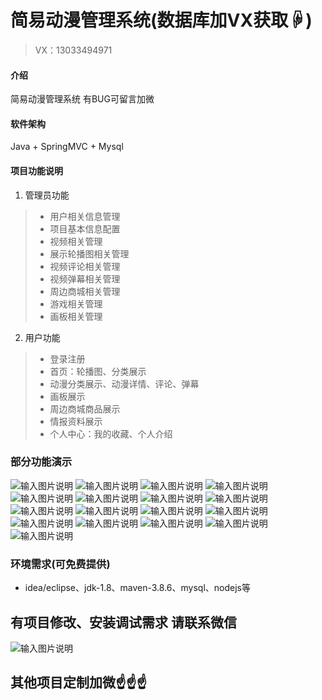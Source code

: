 # 简易动漫管理系统(数据库加VX获取☟)
> VX：13033494971
#### 介绍
简易动漫管理系统
有BUG可留言加微

#### 软件架构
Java + SpringMVC + Mysql

#### 项目功能说明

1.  管理员功能
> + 用户相关信息管理
> + 项目基本信息配置
> + 视频相关管理
> + 展示轮播图相关管理
> + 视频评论相关管理
> + 视频弹幕相关管理
> + 周边商城相关管理
> + 游戏相关管理
> + 画板相关管理
2.  用户功能
> + 登录注册
> + 首页：轮播图、分类展示
> + 动漫分类展示、动漫详情、评论、弹幕
> + 画板展示
> + 周边商城商品展示
> + 情报资料展示
> + 个人中心：我的收藏、个人介绍


### 部分功能演示
![输入图片说明](photo/1-1.png)
![输入图片说明](photo/1-2.png)
![输入图片说明](photo/1-3.png)
![输入图片说明](photo/1-4.png)
![输入图片说明](photo/1-5.png)
![输入图片说明](photo/1-6.png)
![输入图片说明](photo/1-7.png)
![输入图片说明](photo/1-8.png)
![输入图片说明](photo/1-9.png)
![输入图片说明](photo/2-1.png)
![输入图片说明](photo/2-2.png)
![输入图片说明](photo/2-3.png)
![输入图片说明](photo/2-4.png)
![输入图片说明](photo/2-5.png)
![输入图片说明](photo/2-6.png)
![输入图片说明](photo/2-7.png)
![输入图片说明](photo/2-8.png)

### 环境需求(可免费提供)
- idea/eclipse、jdk-1.8、maven-3.8.6、mysql、nodejs等


## 有项目修改、安装调试需求 请联系微信
![输入图片说明](photo/0-WeChat.png)

## 其他项目定制加微☝☝☝
